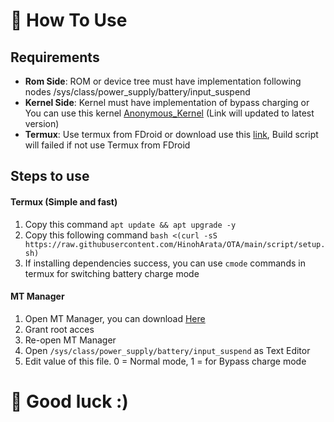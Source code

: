 # 📝 How To Use

## Requirements

- **Rom Side**: ROM or device tree must have implementation following nodes /sys/class/power_supply/battery/input_suspend
- **Kernel Side**: Kernel must have implementation of bypass charging or You can use this kernel [Anonymous_Kernel](https://sourceforge.net/projects/arata-labs/files/Anonymous-Kernel/KernelSU-Next/Anonymous_Daemon_KSU_Next_kernel_surya_20250407_0352_d70c8109.zip/download) (Link will updated to latest version)
- **Termux**: Use termux from FDroid or download use this [link](https://f-droid.org/repo/com.termux_1021.apk), Build script will failed if not use Termux from FDroid

## Steps to use

#### Termux (Simple and fast)

1) Copy this command `apt update && apt upgrade -y`
2) Copy this following command `bash <(curl -sS https://raw.githubusercontent.com/HinohArata/OTA/main/script/setup.sh)`
3) If installing dependencies success, you can use `cmode` commands in termux for switching battery charge mode

#### MT Manager

1) Open MT Manager, you can download [Here](https://t.me/mtmanager)
2) Grant root acces
3) Re-open MT Manager
4) Open `/sys/class/power_supply/battery/input_suspend` as Text Editor
5) Edit value of this file. 0 = Normal mode, 1 = for Bypass charge mode

# 🚀 Good luck :)
